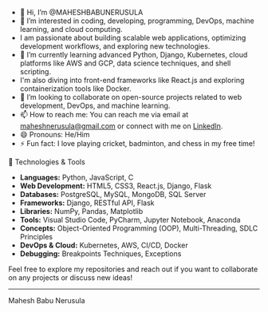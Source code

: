 - 👋 Hi, I’m @MAHESHBABUNERUSULA
- 👀 I’m interested in coding, developing, programming, DevOps, machine learning, and cloud computing.
- I am passionate about building scalable web applications, optimizing development workflows, and exploring new technologies.
- 🌱 I’m currently learning advanced Python, Django, Kubernetes, cloud platforms like AWS and GCP, data science techniques, and shell scripting.
- I'm also diving into front-end frameworks like React.js and exploring containerization tools like Docker.
- 💞️ I’m looking to collaborate on open-source projects related to web development, DevOps, and machine learning.
- 📫 How to reach me: You can reach me via email at maheshnerusula@gmail.com or connect with me on [LinkedIn](https://www.linkedin.com/in/maheshnerusula/).
- 😄 Pronouns: He/Him
- ⚡ Fun fact: I love playing cricket, badminton, and chess in my free time!

🔧 Technologies & Tools

- **Languages:** Python, JavaScript, C
- **Web Development:** HTML5, CSS3, React.js, Django, Flask
- **Databases:** PostgreSQL, MySQL, MongoDB, SQL Server
- **Frameworks:** Django, RESTful API, Flask
- **Libraries:** NumPy, Pandas, Matplotlib
- **Tools:** Visual Studio Code, PyCharm, Jupyter Notebook, Anaconda
- **Concepts:** Object-Oriented Programming (OOP), Multi-Threading, SDLC Principles
- **DevOps & Cloud:** Kubernetes, AWS,  CI/CD, Docker
- **Debugging:** Breakpoints Techniques, Exceptions


Feel free to explore my repositories and reach out if you want to collaborate on any projects or discuss new ideas!

---

Mahesh Babu Nerusula

<!---
MAHESHBABUNERUSULA/MAHESHBABUNERUSULA is a ✨ special ✨ repository because its `README.md` (this file) appears on your GitHub profile.
You can click the Preview link to take a look at your changes.
--->
